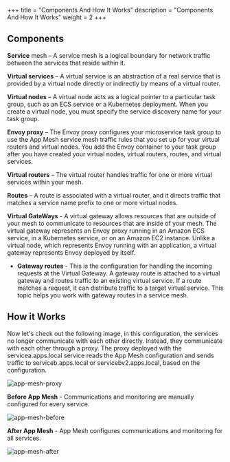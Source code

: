 +++
title = "Components And How It Works"
description = "Components And How It Works"
weight = 2
+++

## Components

**Service** mesh – A service mesh is a logical boundary for network traffic between the services that reside within it.

**Virtual services** – A virtual service is an abstraction of a real service that is provided by a virtual node directly or indirectly by means of a virtual router.

**Virtual nodes** – A virtual node acts as a logical pointer to a particular task group, such as an ECS service or a Kubernetes deployment. When you create a virtual node, you must specify the service discovery name for your task group.

**Envoy proxy** – The Envoy proxy configures your microservice task group to use the App Mesh service mesh traffic rules that you set up for your virtual routers and virtual nodes. You add the Envoy container to your task group after you have created your virtual nodes, virtual routers, routes, and virtual services.

**Virtual routers** – The virtual router handles traffic for one or more virtual services within your mesh.

**Routes** – A route is associated with a virtual router, and it directs traffic that matches a service name prefix to one or more virtual nodes.

**Virtual GateWays** - A virtual gateway allows resources that are outside of your mesh to communicate to resources that are inside of your mesh. The virtual gateway represents an Envoy proxy running in an Amazon ECS service, in a Kubernetes service, or on an Amazon EC2 instance. Unlike a virtual node, which represents Envoy running with an application, a virtual gateway represents Envoy deployed by itself.

- **Gateway routes** - This is the configuration for handling the incoming requests at the Virtual Gateway. A gateway route is attached to a virtual gateway and routes traffic to an existing virtual service. If a route matches a request, it can distribute traffic to a target virtual service. This topic helps you work with gateway routes in a service mesh.


## How it Works

Now let's check out the following image, in this configuration, the services no longer communicate with each other directly. Instead, they communicate with each other through a proxy. The proxy deployed with the servicea.apps.local service reads the App Mesh configuration and sends traffic to serviceb.apps.local or servicebv2.apps.local, based on the configuration.

![app-mesh-proxy](../images/simple-app-with-mesh-diagram.png)


**Before App Mesh** - Communications and monitoring are manually configured for every service.

![app-mesh-before](../images/before_appmesh.png)

**After App Mesh** - App Mesh configures communications and monitoring for all services.

![app-mesh-after](../images/after_appmesh.png)
